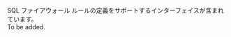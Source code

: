 <Namespace Name="Microsoft.Azure.Management.Sql.Fluent.SqlFirewallRule.Definition">
  <Docs>
    <summary>SQL ファイアウォール ルールの定義をサポートするインターフェイスが含まれています。</summary> 
    <remarks>To be added.</remarks>
  </Docs>
</Namespace>
